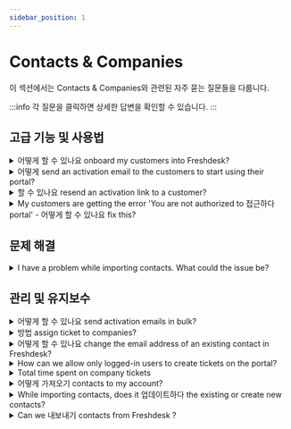 ```yaml
---
sidebar_position: 1
---
```


# Contacts & Companies

이 섹션에서는 Contacts & Companies와 관련된 자주 묻는 질문들을 다룹니다.

:::info
각 질문을 클릭하면 상세한 답변을 확인할 수 있습니다.
:::


## 고급 기능 및 사용법

<details>
<summary>어떻게 할 수 있나요 onboard my customers into Freshdesk?</summary>

<p ><span ><span dir="ltr">This can be done by navigating to <strong dir="ltr">Customers-&gt; Contacts</strong> and choose the contact and clicking on the <strong >send activation email </strong>option. This will send a secure link to the customer's email, which they can use to set up a password. Your customers can then log in to the portal using these credentials.</span></span></p><p ><br /></p>

</details>

<details>
<summary>어떻게 send an activation email to the customers to start using their portal?</summary>

<div><p>Go to <strong>Customers &gt; Contacts &gt; choose 'Unverified contacts' from the hamburger menu &gt; check the required contacts click on 'Send activation email'</strong>. </p><p><br /></p><p>This will send a secure link to the customer's email, which they can use to set up a password.</p><p><br /></p><p>Alternatively, you can go to <strong dir="ltr">Admin &gt; Workflows &gt; Email Notifications &gt; Requester notifications &gt; toggle the user activation email ON</strong>.</p></div>

</details>

<details>
<summary>할 수 있나요 resend an activation link to a customer?</summary>

<p>Under the Customers tab, when you hover over an <strong>unverified contact</strong>, you will find an option to 'Send activation email'. Clicking on it will trigger an activation email to the respective contact.</p><p dir="ltr" style="text-align: right;">&nbsp; &nbsp; &nbsp;<img src="#" style="width: 192px; display: block; float: none; vertical-align: top; margin: 5px auto; text-align: center;" class="fr-fic fr-dib" /></p><p><br /></p><p><img src="#" style="width: 718px;" class="fr-fic fr-fil fr-dib" /></p><p><br /></p><p><span dir="ltr"><strong>Note:</strong></span></p><p><br /></p><p><span dir="ltr">It is not possible to re-send the activation link for a <strong>verified contact&nbsp;</strong>this way. However, you would be able to change the password share it with them or the contact could directly trigger a password reset.</span></p><p><br /></p><p><br /></p><p><br /></p><p><br /></p>

</details>

<details>
<summary>My customers are getting the error 'You are not authorized to 접근하다 portal' - 어떻게 할 수 있나요 fix this?</summary>

<div dir="ltr" style=""><p style="">This message is displayed to the users if their account (contact profile) is <strong>not verified/activated. </strong></p><p style=""><br /></p><p style="">In such a case, please go to <strong>Customers</strong><strong>&gt;</strong><strong>Contacts</strong>, click on the contact that is seeing the error message and hit '<strong>Send activation email</strong>' button on the contact details page. The customer can then use the link sent via email to set up a password and log in.</p><p style=""><br /></p><p style=""><span style="font-size: medium;"><img class="fr-dib fr-draggable fr-bordered" src="#" style="width: 658px; height: 80.0411px;" /></span></p><p style=""><br /></p><p style="">As an <strong>Admin</strong>, you'll also be able to set up a password for the contact using the <strong>'Change password</strong>' button on the same page.</p><p style=""><br /></p><p style="">To do this for multiple unverified contacts, please click on the hamburger menu on the<strong> Contacts</strong> page, click on '<strong>Unverified contacts</strong>' to retrieve the complete list of unverified contacts:</p><p style=""><br /></p><p style=""><img class="fr-dib fr-draggable fr-bordered" src="#" style="width: 241px; height: 219.559px;" /></p><p style=""><br /></p>You can bulk select the desired contacts from this list and click on <strong>'Send activation email'</strong><p style=""><br /></p><p style=""><img class="fr-dib fr-draggable fr-bordered" src="#" style="width: 473px; height: 123.308px;" /><span style="font-family: Arial; white-space: pre-wrap;"><span style="font-size: medium;"><br /></span></span></p></div>

</details>


## 문제 해결

<details>
<summary>I have a problem while importing contacts. What could the issue be?</summary>

<p>As a recent user of Freshdesk, you would want to bring in all your contacts into the portal and while doing that - you get an error on the customers' tab saying "an import is already running." This is because while uploading the CSV (or excel) file, there would have been a technical glitch which would block the import. Kindly contact support (support@freshdesk.com) and ask them to kill this so that you could import the file again. </p><p><br /></p><p>Another recommendation would be to check the solution article in the "file import" page which would give you specifications about the various parameters in the file. </p>

</details>


## 관리 및 유지보수

<details>
<summary>어떻게 할 수 있나요 send activation emails in bulk?</summary>

<div dir="ltr"><span style="font-size: 16px;">Navigate to <strong>Customers-&gt; Contacts -&gt; </strong>Click on the hamburger menu and choose<strong> Unverified</strong><strong> contacts </strong>from the list. Use the the check box available to to either ‘Select all’ or select just the necessary contacts and hit the <strong>Send activation email'</strong> button. The selected contacts will now receive an activation email enabling them to verify their accounts.</span></div><p><br /></p><p dir="ltr"><br /></p><div dir="ltr"><br /></div><p><span style="font-size: 16px;"><img class="fr-dib fr-bordered" src="#" style="width: 379px; height: 294.166px;" /></span></p><p><br /></p><p><img class="fr-dib fr-bordered" src="#" style="width: 486px; height: 202.276px;" /></p><div dir="ltr"><span style="font-size: 16px;"><br /></span></div><div dir="ltr">Note: You can trigger bulk activation emails for upto 30 contacts (per page) at a time.</div>

</details>

<details>
<summary>방법 assign ticket to companies?</summary>

<p>When a new contact is linked to a company, the tickets that are raised by that contact will automatically get linked to the Company as well. Once a ticket is linked to a company, even if the contact is associated to a different company on a later date, the ticket will remain with that old company.</p>

</details>

<details>
<summary>어떻게 할 수 있나요 change the email address of an existing contact in Freshdesk?</summary>

<p>You can edit a contact and add the new email address as a secondary email address. You can then change the new email address to be the primary email address. Once this change is made, you can choose to delete the secondary (old)email address or retain it for record keeping purpose.</p><p><br /></p><p dir="ltr">To change the email address of a contact in Freshdesk, follow these steps:</p><ul><li>Log in to your Freshdesk account as an administrator.</li><li>Navigate to the "Contacts" section from the left sidebar.</li><li>Search for the contact whose email address you want to change using the search bar or scroll through the list of contacts.</li><li>Click on the contact's name to open their profile.</li><li>In the contact profile, click on the "Edit" button (pencil icon) located near the top-right corner.</li><li>Once in the edit mode, update the contact's email address to the new one you want to use.</li><li>Make any other necessary changes to the contact's information, such as name, phone number, or organization details.</li><li>After making the changes, click on the "Save" button to save the updated contact information.</li></ul><p dir="ltr"><br />Scenarios where a contact's email address might need to be changed include:</p><ul><li>Contact Requests Change: The contact themselves might request a change in their email address due to a personal preference, change of job, or other reasons.</li><li>Mistaken Email Entry: An incorrect email address could have been initially entered for the contact, and it needs to be rectified.</li><li>Email Address Update: The contact might update their email address, and you need to reflect this change in Freshdesk.</li><li dir="ltr">Domain Change: The contact's organization might undergo a domain change, requiring an update to their email address.</li><li>Duplicate Contact: Two contacts might be accidentally added with different email addresses, and you need to merge them under the correct email.</li><li>Data Migration: During data migration from another system, the email addresses might need adjustments to match the correct records.</li></ul><p><br /></p><p dir="ltr">Remember to update the email address accurately to ensure seamless communication with the contact in Freshdesk.</p>

</details>

<details>
<summary>How can we allow only logged-in users to create tickets on the portal?</summary>

<div dir="ltr"><p><span style="font-size: 16px;">Please navigate to<strong dir="ltr"> Admin -&gt; Channels -&gt; Portals -&gt; Settings</strong> where you could see the user permissions listed for who could submit a new ticket on the portal. </span></p><p><span style="font-size: 16px;"><br /></span></p><p><span style="font-size: 16px;">Kindly choose <strong>logged-in </strong>users in this so that only they would be able to submit new tickets to your portal. </span></p></div>

</details>

<details>
<summary>Total time spent on company tickets</summary>

<p style="">You can make use of the Time Sheet summary report to get this data. Choose the date and the customer in the filters and export the report from Reports &gt; Time sheet summary. </p>

</details>

<details>
<summary>어떻게 가져오기 contacts to my account?</summary>

<p dir="ltr">If you have a list of contacts that you'd like to add to your Freshdesk account, you can easily do so by following these simple steps:</p><ul><li dir="ltr">Prepare the Contact Data: Before you begin the import process, make sure to organize your contact data in a supported file format such as CSV (Comma-Separated Values) or Excel. Ensure that the file contains all the necessary contact details like name, email address, phone number, and any other relevant information.</li><li dir="ltr">Access the Admin Settings: Log in to your Freshdesk account as an administrator.</li><li dir="ltr">Navigate to Contacts: In the left sidebar, click on "Contacts" under the "Admin" section.</li><li dir="ltr">Click on "Import Contacts": Once you are in the Contacts section, look for the "Import Contacts" button. Click on it to initiate the import process.</li><li dir="ltr">Upload the Contact File: In the import window, click "Upload a file" (or) "drag and drop your CSV file here" button to select the CSV or Excel file containing the contact data on your computer.</li><li dir="ltr">Map the Fields: Freshdesk will prompt you to map the fields from the import file to the corresponding contact fields in Freshdesk. This step ensures that the data is imported accurately. Match the columns in your file with the appropriate fields in Freshdesk (e.g., name column with name field, email column with email field).</li><li dir="ltr">Review and Validate: After mapping the fields, review the data to ensure everything is correctly aligned. Check for any missing on mapping.</li><li dir="ltr">Import the Contacts: Once you are satisfied with the data mapping and review, proceed to import the contacts. Click on the "Import" button to begin the process.</li><li dir="ltr">Monitor the Progress: The import process may take some time depending on the number of contacts being imported.</li><li dir="ltr">Import Confirmation: Once the import is complete, you will receive a confirmation message indicating the total number of contacts successfully imported.</li></ul><p><br /></p><pre class="fd-callout fd-callout--note" dir="ltr">Note: If an existing contact is found in the CSV file, their information will be updated in Freshdesk.</pre><p><br /></p><p><br /></p><p dir="ltr">For any errors while importing, please share the screenshot with us to troubleshoot further.</p>

</details>

<details>
<summary>While importing contacts, does it 업데이트하다 the existing or create new contacts?</summary>

<p>There will not be any duplicates contacts created. When you import, the existing contacts will be updated if there are different details for the email address. If not, that particular contact will be skipped.</p>

</details>

<details>
<summary>Can we 내보내기 contacts from Freshdesk ?</summary>

<p>You can export your contacts to a CSV file from under the Customer's tab. When a contact export is triggered, an email is sent to the event performing agent with the link to download the CSV file.<br /><br /></p><p><img src="#" class="fr-fic fr-fil fr-dib" style="box-sizing: border-box; border: 0px; max-width: 100%; cursor: pointer; padding: 0px 1px; margin-bottom: 5px; margin-left: 0px; display: block; text-align: left; color: rgb(0, 0, 0); font-family: -apple-system, &quot;system-ui&quot;, &quot;Segoe UI&quot;, Roboto, &quot;Helvetica Neue&quot;, Arial, sans-serif; font-size: 13px; font-weight: 400; text-indent: 0px; width: auto;" /><br /><img src="#" style="width: auto;" class="fr-fic fr-fil fr-dib" /></p><p dir="ltr"><br />Once you have triggered the export of contacts from Freshdesk you can track the export as shown below.<br /><br /><img src="#" style="width: auto;" class="fr-fic fr-fil fr-dib" /></p><p><br /></p>Once you receive the email, simply click on the link to download the CSV file containing your exported contacts.<p></p><p><br /></p><p><br /></p>

</details>

